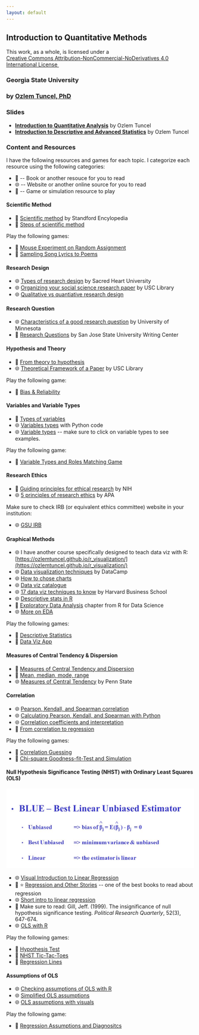 ```yaml
---
layout: default
---
```


## Introduction to Quantitative Methods 
<p xmlns:cc="http://creativecommons.org/ns#" >This work, as a whole, is licensed under a <a href="https://creativecommons.org/licenses/by-nc-nd/4.0/?ref=chooser-v1" target="_blank" rel="license noopener noreferrer" style="display:inline-block;"> Creative Commons Attribution-NonCommercial-NoDerivatives 4.0 International License <img style="height:22px!important;margin-left:3px;vertical-align:text-bottom;" src="https://mirrors.creativecommons.org/presskit/icons/cc.svg?ref=chooser-v1" alt=""><img style="height:22px!important;margin-left:3px;vertical-align:text-bottom;" src="https://mirrors.creativecommons.org/presskit/icons/by.svg?ref=chooser-v1" alt=""><img style="height:22px!important;margin-left:3px;vertical-align:text-bottom;" src="https://mirrors.creativecommons.org/presskit/icons/nc.svg?ref=chooser-v1" alt=""><img style="height:22px!important;margin-left:3px;vertical-align:text-bottom;" src="https://mirrors.creativecommons.org/presskit/icons/nd.svg?ref=chooser-v1" alt=""></a></p>

### Georgia State University
### by [Ozlem Tuncel, PhD](https://ozlemtuncel.github.io/)

### Slides
- **[Introduction to Quantitative Analysis](https://docs.google.com/presentation/d/1qmCU4oig1vS0DXPxTBSNr2Jz1pQneqWCnY4L8EZlCXE/edit?usp=drive_link)** by Ozlem Tuncel
- **[Introduction to Descriptive and Advanced Statistics](https://docs.google.com/presentation/d/12OjPBTab5sZq4_3wNbdO2019eV644BVkMyT5FFvFolE/edit?usp=drive_link)** by Ozlem Tuncel

### **Content and Resources**
I have the following resources and games for each topic. I categorize each resource using the following categories:
- 📖 -- Book or another resouce for you to read
- 🌐 -- Website or another online source for you to read
- 🎲 -- Game or simulation resource to play

#### Scientific Method
- 📖 [Scientific method](https://plato.stanford.edu/entries/scientific-method/) by Standford Encylopedia
- 📖 [Steps of scientific method](http://teacher.pas.rochester.edu/phy_labs/appendixe/appendixe.html)

Play the following games:
- 🎲 [Mouse Experiment on Random Assignment](https://psu-eberly.shinyapps.io/Mouse_Experiment_on_Random_Assignment/)
- 🎲 [Sampling Song Lyrics to Poems](https://psu-eberly.shinyapps.io/Song_Poems/)

#### Research Design
- 🌐 [Types of research design](https://library.sacredheart.edu/c.php?g=29803&p=185902) by Sacred Heart University
- 🌐 [Organizing your social science research paper](https://libguides.usc.edu/writingguide/researchdesigns) by USC Library
- 🌐 [Qualitative vs quantiative research design](https://stevenson.libguides.com/c.php?g=236343)

#### Research Question
- 🌐 [Characteristics of a good research question](https://libguides.umn.edu/c.php?g=1337354&p=9854773#:~:text=A%20good%20or%20well%2Dconstructed,that%20it%20can%20be%20answered.) by University of Minnesota
- 📖 [Research Questions](https://www.sjsu.edu/writingcenter/docs/handouts/Research%20Questions.pdf) by San Jose State University Writing Center

#### Hypothesis and Theory
- 📖 [From theory to hypothesis](https://digitaleditions.library.dal.ca/researchmethodspsychneuro/chapter/chapter-3-from-theory-to-hypothesis/)
- 🌐 [Theoretical Framework of a Paper](https://libguides.usc.edu/writingguide/theoreticalframework) by USC Library

 Play the following game:
 - 🎲 [Bias & Reliability](https://psu-eberly.shinyapps.io/Bias_and_Reliability/)

#### Variables and Variable Types
- 📖 [Types of variables](https://www150.statcan.gc.ca/n1/edu/power-pouvoir/ch8/5214817-eng.htm)
- 🌐 [Variables types](https://www.codecademy.com/learn/stats-variable-types/modules/stats-variable-types/cheatsheet) with Python code
- 🌐 [Variable types](https://www.statisticshowto.com/probability-and-statistics/types-of-variables/) -- make sure to click on variable types to see examples.

Play the following game:
- 🎲 [Variable Types and Roles Matching Game](https://psu-eberly.shinyapps.io/Variable_Types_Matching_Game/)

#### Research Ethics
- 📖 [Guiding principles for ethical research](https://www.nih.gov/health-information/nih-clinical-research-trials-you/guiding-principles-ethical-research) by NIH
- 🌐 [5 principles of research ethics](https://apa.org/monitor/jan03/principles) by APA

Make sure to check IRB (or equivalent ethics committee) website in your institution:
- 🌐 [GSU IRB](https://ursa.research.gsu.edu/human-subjects/)

#### Graphical Methods
- 🌐 I have another course specifically designed to teach data viz with R: [https://ozlemtuncel.github.io/r_visualization/](https://ozlemtuncel.github.io/r_visualization/)
- 🌐 [Data visualization techniques](https://www.datacamp.com/blog/data-visualization-techniques) by DataCamp
- 🌐 [How to chose charts](https://www.atlassian.com/data/charts/how-to-choose-data-visualization)
- 🌐 [Data viz catalogue](https://datavizcatalogue.com/)
- 🌐 [17 data viz techniques to know](https://online.hbs.edu/blog/post/data-visualization-techniques) by Harvard Business School
- 🌐 [Descriptive stats in R](https://statsandr.com/blog/descriptive-statistics-in-r/)
- 📖 [Exploratory Data Analysis](https://r4ds.had.co.nz/exploratory-data-analysis.html) chapter from R for Data Science
- 🌐 [More on EDA](https://cran.r-project.org/web/packages/dlookr/vignettes/EDA.html)

Play the following games:
- 🎲 [Descriptive Statistics](https://psu-eberly.shinyapps.io/Descriptive_Statistics/)
- 🎲 [Data Viz App](https://psu-eberly.shinyapps.io/Data_Visualization/)
  
#### Measures of Central Tendency & Dispersion
- 📖 [Measures of Central Tendency and Dispersion](https://people.ohio.edu/ruhil/statsbook/meansd.html) 
- 📖 [Mean, median, mode, range](https://statistics.laerd.com/statistical-guides/measures-central-tendency-mean-mode-median.php)
- 🌐 [Measures of Central Tendency](https://online.stat.psu.edu/stat200/lesson/2/2.2/2.2.4) by Penn State

#### Correlation
- 🌐 [Pearson, Kendall, and Spearman correlation](https://people.ohio.edu/ruhil/statsbook/meansd.html)
- 🌐 [Calculating Pearson, Kendall, and Spearman with Python](https://www.turintech.ai/four-methods-to-statistically-measure-your-data-correlation/)
- 🌐 [Correlation coefficients and interpretation](https://www.ncl.ac.uk/webtemplate/ask-assets/external/maths-resources/statistics/regression-and-correlation/strength-of-correlation.html)
- 📖 [From correlation to regression](https://www.bmj.com/about-bmj/resources-readers/publications/statistics-square-one/11-correlation-and-regression)

Play the following games:
- 🎲 [Correlation Guessing](https://psu-eberly.shinyapps.io/Correlation_Guessing/)
- 🎲 [Chi-square Goodness-fit-Test and Simulation](https://psu-eberly.shinyapps.io/ChiSquare_Goodness_of_Fit_Test/)

#### Null Hypothesis Significance Testing (NHST) with Ordinary Least Squares (OLS)

![OLS is BLUE](docs/blue.png)

- 🌐 [Visual Introduction to Linear Regression](https://mlu-explain.github.io/linear-regression/)
- 📖 ⭐ [Regression and Other Stories](https://avehtari.github.io/ROS-Examples/) -- one of the best books to read about regression
- 🌐 [Short intro to linear regression](http://www.stat.yale.edu/Courses/1997-98/101/linreg.htm)
- 📑 Make sure to read: Gill, Jeff. (1999). The insignificance of null hypothesis significance testing. *Political Research Quarterly*, 52(3), 647-674.
- 🌐 [OLS with R](https://www.css.cornell.edu/faculty/dgr2/_static/files/R_html/explainRegression.html)

Play the following games:
- 🎲 [Hypothesis Test](https://psu-eberly.shinyapps.io/Hypothesis_Testing/)
- 🎲 [NHST Tic-Tac-Toes](https://psu-eberly.shinyapps.io/Hypothesis_Testing_Game/)
- 🎲 [Regression Lines](https://psu-eberly.shinyapps.io/Regression_Lines/)

#### Assumptions of OLS
- 🌐 [Checking assumptions of OLS with R](https://www.rpubs.com/elliottb90/olsassumptions)
- 🌐 [Simplified OLS assumptions](https://www.albert.io/blog/key-assumptions-of-ols-econometrics-review/)
- 🌐 [OLS assumptions with visuals](https://bookdown.org/ripberjt/qrmbook/ols-assumptions-and-simple-regression-diagnostics.html)

Play the following game:
- 🎲 [Regression Assumptions and Diagnositcs](https://psu-eberly.shinyapps.io/Assumptions/)
